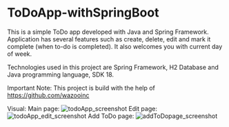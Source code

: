# ToDoApp-withSpringBoot

This is a simple ToDo app developed with Java and Spring Framework. Application has several features such as create, delete, edit and mark it complete (when to-do is completed). It also welcomes you with current day of week.

Technologies used in this project are Spring Framework, H2 Database and Java programming language, SDK 18.

Important Note: This project is build with the help of https://github.com/wazooinc

Visual: 
Main page:
![todoApp_screenshot](https://user-images.githubusercontent.com/25711896/219703075-eebc5c0b-5273-46de-b22c-1cace7f4a197.png)
Edit page:
![todoApp_edit_screenshot](https://user-images.githubusercontent.com/25711896/219703847-6583f989-ee10-4bb5-875f-1d0fb123605e.png)
Add ToDo page:
![addToDopage_screenshot](https://user-images.githubusercontent.com/25711896/219706274-0ab9acd3-a4a9-4ccb-af75-56afa7f9c8a0.png)

